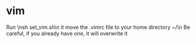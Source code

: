 # vim
Run \nsh set_vim.sh\n
it move the .vimrc file to your home directory ~/\n
Be careful, if you already have one, it will overwrite it
